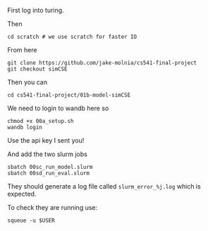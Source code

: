 First log into turing.

Then

```
cd scratch # we use scratch for faster IO
```

From here

```
git clone https://github.com/jake-molnia/cs541-final-project
git checkout simCSE
```

Then you can

```
cd cs541-final-project/01b-model-simCSE
```

We need to login to wandb here so

```
chmod +x 00a_setup.sh
wandb login
```

Use the api key I sent you!

And add the two slurm jobs

```
sbatch 00sc_run_model.slurm
sbatch 00sd_run_eval.slurm
```

They should generate a log file called `slurm_error_%j.log` which is expected.

To check they are running use:

```
squeue -u $USER
```
